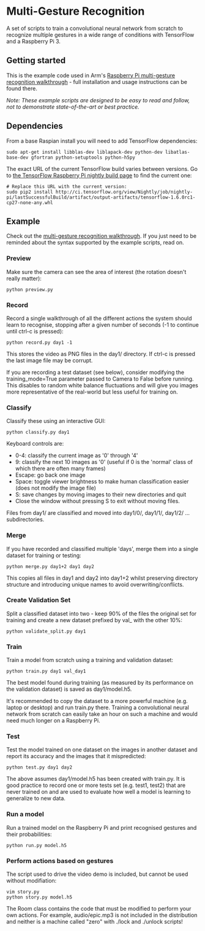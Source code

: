 # Multi-Gesture Recognition
A set of scripts to train a convolutional neural network from scratch to recognize multiple gestures in a wide range of conditions with TensorFlow and a Raspberry Pi 3.

## Getting started

This is the example code used in Arm's [Raspberry Pi multi-gesture recognition walkthrough](https://developer.arm.com/technologies/machine-learning-on-arm/developer-material/how-to-guides/teach-your-raspberry-pi-multi-gesture-recognition) - full installation and usage instructions can be found there.

*Note: These example scripts are designed to be easy to read and follow, not to demonstrate state-of-the-art or best practice.*

## Dependencies

From a base Raspian install you will need to add TensorFlow dependencies:

    sudo apt-get install libblas-dev liblapack-dev python-dev libatlas-base-dev gfortran python-setuptools python-h5py 

The exact URL of the current TensorFlow build varies between versions. Go to [the TensorFlow Raspberry Pi nightly build page](http://ci.tensorflow.org/view/Nightly/job/nightly-pi/lastSuccessfulBuild/artifact/output-artifacts) to find the current one:
    
    # Replace this URL with the current version:
    sudo pip2 install http://ci.tensorflow.org/view/Nightly/job/nightly-pi/lastSuccessfulBuild/artifact/output-artifacts/tensorflow-1.6.0rc1-cp27-none-any.whl 

## Example

Check out the [multi-gesture recognition walkthrough](https://developer.arm.com/technologies/machine-learning-on-arm/developer-material/how-to-guides/teach-your-raspberry-pi-multi-gesture-recognition). If you just need to be reminded about the syntax supported by the example scripts, read on.

### Preview 
Make sure the camera can see the area of interest (the rotation doesn't really matter):

    python preview.py

### Record

Record a single walkthrough of all the different actions the system should learn to recognise, stopping after a given number of seconds (-1 to continue until ctrl-c is pressed):
    
    python record.py day1 -1
    
This stores the video as PNG files in the day1/ directory. If ctrl-c is pressed the last image file may be corrupt.

If you are recording a test dataset (see below), consider modifying the training_mode=True parameter passed to Camera to False before running. This disables to random white balance fluctuations and will give you images more representative of the real-world but less useful for training on.
    
### Classify

Classify these using an interactive GUI:

    python classify.py day1

Keyboard controls are:

* 0-4: classify the current image as '0' through '4'
* 9: classify the next 10 images as '0' (useful if 0 is the 'normal' class of which there are often many frames)
* Escape: go back one image
* Space: toggle viewer brightness to make human classification easier (does not modify the image file)
* S: save changes by moving images to their new directories and quit
* Close the window without pressing S to exit without moving files.

Files from day1/ are classified and moved into day1/0/, day1/1/, day1/2/ ... subdirectories.

### Merge

If you have recorded and classified multiple 'days', merge them into a single dataset for training or testing:
    
    python merge.py day1+2 day1 day2
    
This copies all files in day1 and day2 into day1+2 whilst preserving directory structure and introducing unique names to avoid overwriting/conflicts.

### Create Validation Set

Split a classified dataset into two - keep 90% of the files the original set for training and create a new dataset prefixed by val_ with the other 10%:
    
    python validate_split.py day1
    
### Train

Train a model from scratch using a training and validation dataset:

	python train.py day1 val_day1
	
The best model found during training (as measured by its performance on the validation dataset) is saved as day1/model.h5.

It's recommended to copy the dataset to a more powerful machine (e.g. laptop or desktop) and run train.py there. Training a convolutional neural network from scratch can easily take an hour on such a machine and would need much longer on a Raspberry Pi.

### Test

Test the model trained on one dataset on the images in another dataset and report its accuracy and the images that it mispredicted:

    python test.py day1 day2
    
The above assumes day1/model.h5 has been created with train.py. It is good practice to record one or more tests set (e.g. test1, test2) that are never trained on and are used to evaluate how well a model is learning to generalize to new data.

### Run a model

Run a trained model on the Raspberry Pi and print recognised gestures and their probabilities:

    python run.py model.h5

### Perform actions based on gestures

The script used to drive the video demo is included, but cannot be used without modifiation:

    vim story.py
    python story.py model.h5
    
The Room class contains the code that must be modified to perform your own actions. For example, audio/epic.mp3 is not included in the distribution and neither is a machine called "zero" with ./lock and ./unlock scripts!
